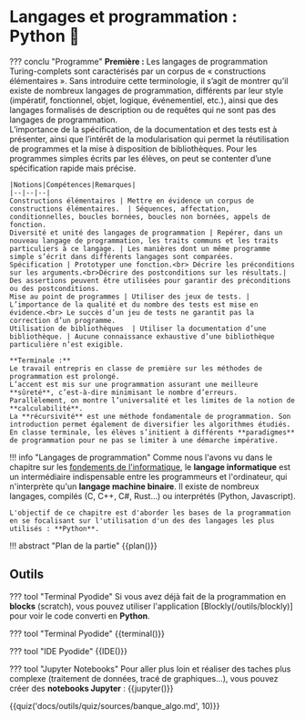 # Langages et programmation : Python 🐍

??? conclu "Programme"
    **Première :**
    Les langages de programmation Turing-complets sont caractérisés par un corpus de « constructions élémentaires ». Sans introduire cette terminologie, il s’agit de montrer qu’il existe de nombreux langages de programmation, différents par leur style (impératif, fonctionnel, objet, logique, événementiel, etc.), ainsi que des langages formalisés de description ou de requêtes qui ne sont pas des langages de programmation.  
    L’importance de la spécification, de la documentation et des tests est à présenter, ainsi que l’intérêt de la modularisation qui permet la réutilisation de programmes et la mise à disposition de bibliothèques. Pour les programmes simples écrits par les élèves, on peut se contenter d’une spécification rapide mais précise.  

    |Notions|Compétences|Remarques|
    |--|--|--|
    Constructions élémentaires | Mettre en évidence un corpus de constructions élémentaires.  | Séquences, affectation, conditionnelles, boucles bornées, boucles non bornées, appels de fonction.
    Diversité et unité des langages de programmation | Repérer, dans un nouveau langage de programmation, les traits communs et les traits particuliers à ce langage. | Les manières dont un même programme simple s’écrit dans différents langages sont comparées.
    Spécification | Prototyper une fonction.<br> Décrire les préconditions sur les arguments.<br>Décrire des postconditions sur les résultats.| Des assertions peuvent être utilisées pour garantir des préconditions ou des postconditions.
    Mise au point de programmes | Utiliser des jeux de tests. | L’importance de la qualité et du nombre des tests est mise en évidence.<br> Le succès d’un jeu de tests ne garantit pas la correction d’un programme.
    Utilisation de bibliothèques  | Utiliser la documentation d’une bibliothèque. | Aucune connaissance exhaustive d’une bibliothèque particulière n’est exigible.

    **Terminale :**
    Le travail entrepris en classe de première sur les méthodes de programmation est prolongé.  
    L’accent est mis sur une programmation assurant une meilleure **sûreté**, c’est-à-dire minimisant le nombre d’erreurs. Parallèlement, on montre l’universalité et les limites de la notion de **calculabilité**.  
    La **récursivité** est une méthode fondamentale de programmation. Son introduction permet également de diversifier les algorithmes étudiés. En classe terminale, les élèves s’initient à différents **paradigmes** de programmation pour ne pas se limiter à une démarche impérative.

!!! info "Langages de programmation"
    Comme nous l'avons vu dans le chapitre sur les [fondements de l'informatique](/fondement), le **langage informatique** est un intermédiaire indispensable entre les programmeurs et l'ordinateur, qui n'interprète qu'un **langage machine binaire**. Il existe de nombreux langages, compilés (C, C++, C#, Rust...) ou interprétés (Python, Javascript).

    L'objectif de ce chapitre est d'aborder les bases de la programmation en se focalisant sur l'utilisation d'un des des langages les plus utilisés : **Python**.


!!! abstract "Plan de la partie"
    {{plan()}}

## Outils
??? tool "Terminal Pyodide"
    Si vous avez déjà fait de la programmation en **blocks** (scratch), vous pouvez utiliser l'application [Blockly(/outils/blockly)] pour voir le code converti en **Python**.

??? tool "Terminal Pyodide"
    {{terminal()}}

??? tool "IDE Pyodide"
    {{IDE()}}

??? tool "Jupyter Notebooks"
    Pour aller plus loin et réaliser des taches plus complexe (traitement de données, tracé de graphiques...), vous pouvez créer des **notebooks Jupyter** :
    {{jupyter()}}



{{quiz('docs/outils/quiz/sources/banque_algo.md', 10)}}
